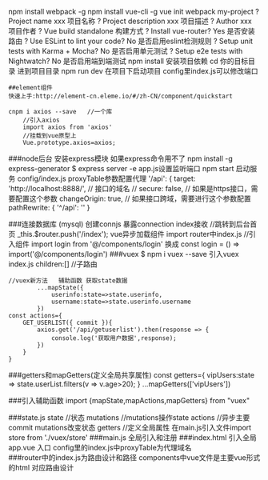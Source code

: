 npm install webpack -g
	npm install vue-cli -g
	vue init webpack my-project
? Project name  xxx    项目名称
? Project description  xxx    项目描述
? Author  xxx    项目作者
? Vue build standalone    构建方式
? Install vue-router? Yes  是否安装路由
? Use ESLint to lint your code? No    是否启用eslint检测规则
? Setup unit tests with Karma + Mocha? No    是否启用单元测试
? Setup e2e tests with Nightwatch? No    是否启用端到端测试
	npm install    安装项目依赖
	cd 你的目标目录    进到项目目录
	npm run dev    在项目下启动项目
	config里index.js可以修改端口
	
	##element组件
	快速上手:http://element-cn.eleme.io/#/zh-CN/component/quickstart
	
	cnpm i axios --save   //一个库
		//引入axios
		import axios from 'axios'
		//挂载到vue原型上
		Vue.prototype.axios=axios;
###node后台
	安装express模块
	如果express命令用不了 npm install -g express-generator
	$	express server -e
	app.js设置监听端口   npm start  启动服务
	config/index.js   proxyTable参数配置代理
						'/api': {
       						 target: 'http://localhost:8888/', // 接口的域名
       							 // secure: false,  // 如果是https接口，需要配置这个参数
        						changeOrigin: true, // 如果接口跨域，需要进行这个参数配置
       						 pathRewrite: {
         					 '^/api': ''
      						  }

###连接数据库 (mysql)
	创建connjs    暴露connection  index接收
	//跳转到后台首页  _this.$router.push('/index');
vue异步加载组件 import
	router中index.js
		//引入组件
			import login from '@/components/login'
		换成
			const login = () => import('@/components/login')
###vuex
	$ npm i vuex --save
	引入vuex
	index.js
		children:[]   //子路由


	//vuex新方法   辅助函数 获取state数据
			...mapState({
				userinfo:state=>state.userinfo,
				username:state=>state.userinfo.username
			})
	const actions={
		GET_USERLIST({ commit }){
			axios.get('/api/getuserlist').then(response => {
				console.log('获取用户数据',response);
			})
		}
	}



###getters和mapGetters(定义全局共享属性)
	const getters={
	vipUsers:state => state.userList.filters(v => v.age>20);
	}
	...mapGetters(['vipUsers'])



###引入辅助函数
	import {mapState,mapActions,mapGetters} from  "vuex"
	
###state.js
	state			//状态
	mutations		//mutations操作state
	actions			//异步主要commit mutations改变状态
	getters			//定义全局属性
	在main.js引入文件import store from './vuex/store'
###main.js
	全局引入和注册
###index.html   引入全局      app.vue   入口          config里的index.js中proxyTable为代理域名   		
###router中的index.js为路由设计和路径               		components中vue文件是主要vue形式的html  对应路由设计
